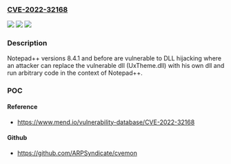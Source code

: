 ### [CVE-2022-32168](https://cve.mitre.org/cgi-bin/cvename.cgi?name=CVE-2022-32168)
![](https://img.shields.io/static/v1?label=Product&message=notepad-plus-plus&color=blue)
![](https://img.shields.io/static/v1?label=Version&message=n%2Fa&color=blue)
![](https://img.shields.io/static/v1?label=Vulnerability&message=CWE-427%20Uncontrolled%20Search%20Path%20Element&color=brighgreen)

### Description

Notepad++ versions 8.4.1 and before are vulnerable to DLL hijacking where an attacker can replace the vulnerable dll (UxTheme.dll) with his own dll and run arbitrary code in the context of Notepad++.

### POC

#### Reference
- https://www.mend.io/vulnerability-database/CVE-2022-32168

#### Github
- https://github.com/ARPSyndicate/cvemon


